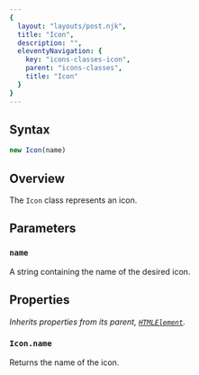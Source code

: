 ```yaml
---
{
  layout: "layouts/post.njk",
  title: "Icon",
  description: "",
  eleventyNavigation: {
    key: "icons-classes-icon",
    parent: "icons-classes",
    title: "Icon"
  }
}
---
```


## Syntax
```js
new Icon(name)
```

## Overview
The `Icon` class represents an icon.

## Parameters
### `name`
A string containing the name of the desired icon.

## Properties
*Inherits properties from its parent, [`HTMLElement`](https://developer.mozilla.org/en-US/docs/Web/API/HTMLElement).*

### `Icon.name`
Returns the name of the icon.